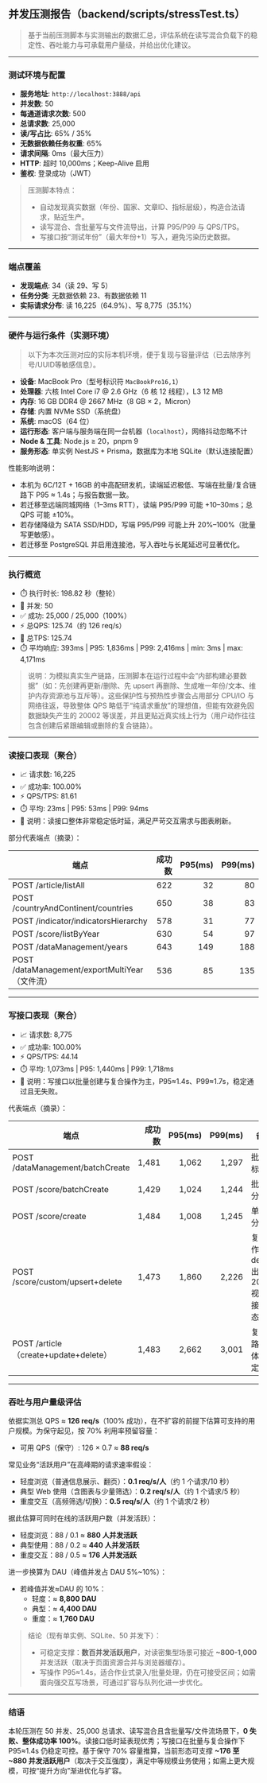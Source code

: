 ## 并发压测报告（backend/scripts/stressTest.ts）

> 基于当前压测脚本与实测输出的数据汇总，评估系统在读写混合负载下的稳定性、吞吐能力与可承载用户量级，并给出优化建议。

---

### 测试环境与配置

- **服务地址**: `http://localhost:3888/api`
- **并发数**: 50
- **每通道请求次数**: 500
- **总请求数**: 25,000
- **读/写占比**: 65% / 35%
- **无数据依赖任务权重**: 65%
- **请求间隔**: 0ms（最大压力）
- **HTTP**: 超时 10,000ms；Keep-Alive 启用
- **鉴权**: 登录成功（JWT）

> 压测脚本特点：
> - 自动发现真实数据（年份、国家、文章ID、指标层级），构造合法请求，贴近生产。
> - 读写混合、含批量写与文件流导出，计算 P95/P99 与 QPS/TPS。
> - 写接口按“测试年份”（最大年份+1）写入，避免污染历史数据。

---

### 端点覆盖

- **发现端点**: 34（读 29、写 5）
- **任务分类**: 无数据依赖 23、有数据依赖 11
- **实际请求分布**: 读 16,225（64.9%）、写 8,775（35.1%）

---

### 硬件与运行条件（实测环境）

> 以下为本次压测对应的实际本机环境，便于复现与容量评估（已去除序列号/UUID等敏感信息）。

- **设备**: MacBook Pro（型号标识符 `MacBookPro16,1`）
- **处理器**: 六核 Intel Core i7 @ 2.6 GHz（6 核 12 线程），L3 12 MB
- **内存**: 16 GB DDR4 @ 2667 MHz（8 GB × 2，Micron）
- **存储**: 内置 NVMe SSD（系统盘）
- **系统**: macOS（64 位）
- **运行形态**: 客户端与服务端在同一台机器（`localhost`），网络抖动忽略不计
- **Node & 工具**: Node.js ≥ 20，pnpm 9
- **服务形态**: 单实例 NestJS + Prisma，数据库为本地 SQLite（默认连接配置）

性能影响说明：

- 本机为 6C/12T + 16GB 的中高配研发机，读端延迟极低、写端在批量/复合链路下 P95 ≈ 1.4s；与报告数据一致。
- 若迁移至远端同城网络（1–3ms RTT），读端 P95/P99 可能 +10–30ms；总 QPS 可能 ±10%。
- 若存储降级为 SATA SSD/HDD，写端 P95/P99 可能上升 20%–100%（批量写更敏感）。
- 若迁移至 PostgreSQL 并启用连接池，写入吞吐与长尾延迟可显著优化。

---

### 执行概览

- ⏱️ 执行时长: 198.82 秒（整轮）
- 🔄 并发: 50
- ✅ 成功: 25,000 / 25,000（100%）
- ⚡ 总QPS: 125.74（约 126 req/s）
- 🎯 总TPS: 125.74
- ⏱️ 平均响应: 393ms | P95: 1,836ms | P99: 2,416ms | min: 3ms | max: 4,171ms

> 说明：为模拟真实生产链路，压测脚本在运行过程中会“内部构建必要数据”（如：先创建再更新/删除、先 upsert 再删除、生成唯一年份/文本、维护内存资源池与互斥等）。这些保护性与预热性步骤会占用部分 CPU/IO 与网络往返，导致整体 QPS 略低于“纯请求重放”的理想值，但能有效避免因数据缺失产生的 20002 等误差，并且更贴近真实线上行为（用户动作往往包含创建后紧跟编辑或删除的复合链路）。

---

### 读接口表现（聚合）

- 📈 请求数: 16,225
- ✅ 成功率: 100.00%
- ⚡ QPS/TPS: 81.61
- ⏱️ 平均: 23ms | P95: 53ms | P99: 94ms
- 📝 说明：读接口整体非常稳定低时延，满足严苛交互需求与图表刷新。

部分代表端点（摘录）：

| 端点 | 成功数 | P95(ms) | P99(ms) |
|---|---:|---:|---:|
| POST /article/listAll | 622 | 32 | 80 |
| POST /countryAndContinent/countries | 650 | 38 | 83 |
| POST /indicator/indicatorsHierarchy | 578 | 31 | 77 |
| POST /score/listByYear | 630 | 54 | 97 |
| POST /dataManagement/years | 643 | 149 | 188 |
| POST /dataManagement/exportMultiYear（文件流） | 536 | 85 | 135 |

---

### 写接口表现（聚合）

- 📈 请求数: 8,775
- ✅ 成功率: 100.00%
- ⚡ QPS/TPS: 44.14
- ⏱️ 平均: 1,073ms | P95: 1,440ms | P99: 1,718ms
- 📝 说明：写接口以批量创建与复合操作为主，P95≈1.4s、P99≈1.7s，稳定通过且无失败。

代表端点（摘录）：

| 端点 | 成功数 | P95(ms) | P99(ms) | 备注 |
|---|---:|---:|---:|---|
| POST /dataManagement/batchCreate | 1,481 | 1,062 | 1,297 | 批量指标写入 |
| POST /score/batchCreate | 1,429 | 1,024 | 1,244 | 批量评分写入 |
| POST /score/create | 1,484 | 1,008 | 1,245 | 单条评分写入 |
| POST /score/custom/upsert+delete | 1,473 | 1,860 | 2,226 | 复合操作；delete 出现 20002 视为可接受终态 |
| POST /article（create+update+delete） | 1,483 | 2,662 | 3,001 | 复合链路，整体仍稳定 |

---

### 吞吐与用户量级评估

依据实测总 QPS ≈ **126 req/s**（100% 成功），在不扩容的前提下估算可支持的用户规模。为保守起见，按 70% 利用率预留容量：

- 可用 QPS（保守）: 126 × 0.7 ≈ **88 req/s**

常见业务“活跃用户”在高峰期的请求速率假设：

- 轻度浏览（普通信息展示、翻页）：**0.1 req/s/人**（约 1 个请求/10 秒）
- 典型 Web 使用（含图表与少量筛选）：**0.2 req/s/人**（约 1 个请求/5 秒）
- 重度交互（高频筛选/切换）：**0.5 req/s/人**（约 1 个请求/2 秒）

据此估算可同时在线的活跃用户数（并发活跃）：

- 轻度浏览：88 / 0.1 ≈ **880 人并发活跃**
- 典型使用：88 / 0.2 ≈ **440 人并发活跃**
- 重度交互：88 / 0.5 ≈ **176 人并发活跃**

进一步换算为 DAU（峰值并发占 DAU 5%~10%）：

- 若峰值并发≈DAU 的 10%：
  - 轻度：≈ **8,800 DAU**
  - 典型：≈ **4,400 DAU**
  - 重度：≈ **1,760 DAU**

> 结论（现有单实例、SQLite、50 并发下）：
> - 可稳定支撑：**数百并发活跃用户**，对读密集型场景可接近 **~800-1,000** 并发活跃（取决于页面资源合并与浏览器缓存）。
> - 写操作 P95≈1.4s，适合作业式录入/批量处理，仍在可接受区间；如需面向强交互写场景，可通过扩容与队列化进一步优化。

---

### 结语

本轮压测在 50 并发、25,000 总请求、读写混合且含批量写/文件流场景下，**0 失败、整体成功率 100%**。读接口低时延表现优秀；写接口在批量与复合操作下 P95≈1.4s 仍稳定可控。基于保守 70% 容量推算，当前形态可支撑 **~176 至 ~880 并发活跃用户**（取决于交互强度），满足中等规模业务使用；如需上更大规模，可按“提升方向”渐进优化与扩容。


